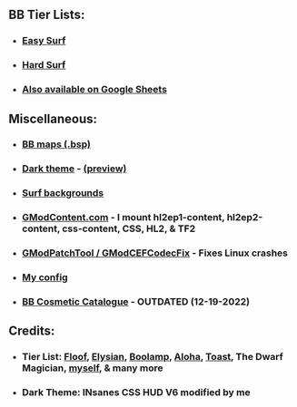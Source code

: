 ## BB Tier Lists:
- ### [Easy Surf](https://sod-ers.github.io/GMod-Resources/PDF/Easy-Surf-Tier-List.pdf)
- ### [Hard Surf](https://sod-ers.github.io/GMod-Resources/PDF/Hard-Surf-Tier-List.pdf)
- ### [Also available on Google Sheets](https://drive.google.com/file/d/1tmvFmxGDCZ9fppvFutYpdc-mJwU7Ul3_/view?usp=sharing)

## Miscellaneous:
- ### [BB maps (.bsp)](https://drive.google.com/drive/folders/1YmX4WmWzpnxPBlwhT1N2Yj8wBGX1MLf5?usp=sharing)
- ### [Dark theme](https://github.com/Sod-ers/GMod-Resources/releases) - [(preview)](https://sod-ers.github.io/GMod-Resources/Dark-Theme/dark-theme-preview.png)
- ### [Surf backgrounds](https://drive.google.com/drive/folders/1-xucNF6qe4gJGGJodlN9l7CLn6LIHHK5?usp=sharing)
- ### [GModContent.com](https://gmodcontent.com/) - I mount hl2ep1-content, hl2ep2-content, css-content, CSS, HL2, & TF2
- ### [GModPatchTool / GModCEFCodecFix](https://github.com/solsticegamestudios/GModCEFCodecFix) - Fixes Linux crashes
- ### [My config](https://github.com/Sod-ers/GMod-Resources/blob/5737c87b86b78d2c5333c82d9f2fdd712618c502/CFG/BB-SURF.cfg)
- ### [BB Cosmetic Catalogue](https://drive.google.com/file/d/1Wf3UQVVo6iEwZ1IXttvFPny1y1eduaLL/view?usp=share_link) - OUTDATED (12-19-2022)

## Credits:
- ### Tier List: [Floof](https://bbservers.co.uk/forums/index.php?members/floofer.3337/), [Elysian](https://bbservers.co.uk/forums/index.php?members/elysian.3385/), [Boolamp](https://bbservers.co.uk/forums/index.php?members/boolamp.3415/), [Aloha](https://bbservers.co.uk/forums/index.php?members/lucretia.3405/), [Toast](https://bbservers.co.uk/forums/index.php?members/toast.3417/), The Dwarf Magician, [myself](https://bbservers.co.uk/forums/index.php?members/soders.3376/), & many more
- ### Dark Theme: INsanes CSS HUD V6 modified by me
